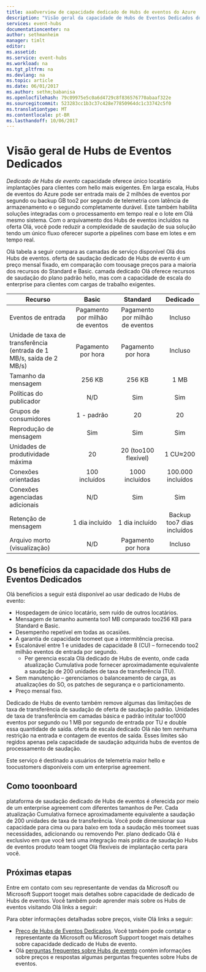 ```yaml
---
title: aaaOverview de capacidade dedicado de Hubs de eventos do Azure | Microsoft Docs
description: "Visão geral da capacidade de Hubs de Eventos Dedicados do Microsoft Azure ."
services: event-hubs
documentationcenter: na
author: sethmanheim
manager: timlt
editor: 
ms.assetid: 
ms.service: event-hubs
ms.workload: na
ms.tgt_pltfrm: na
ms.devlang: na
ms.topic: article
ms.date: 06/01/2017
ms.author: sethm;babanisa
ms.openlocfilehash: 79c09975e5c0a6d4729c8f836576770abaaf322e
ms.sourcegitcommit: 523283cc1b3c37c428e77850964dc1c33742c5f0
ms.translationtype: MT
ms.contentlocale: pt-BR
ms.lasthandoff: 10/06/2017
---
```

# <a name="overview-of-event-hubs-dedicated"></a>Visão geral de Hubs de Eventos Dedicados

*Dedicado de Hubs de evento* capacidade oferece único locatário implantações para clientes com hello mais exigentes. Em larga escala, Hubs de eventos do Azure pode ser entrada mais de 2 milhões de eventos por segundo ou backup GB too2 por segundo de telemetria com latência de armazenamento e o segundo completamente durável. Este também habilita soluções integradas com o processamento em tempo real e o lote em Olá mesmo sistema. Com o arquivamento dos Hubs de eventos incluídos na oferta Olá, você pode reduzir a complexidade de saudação de sua solução tendo um único fluxo oferecer suporte a pipelines com base em lotes e em tempo real.

Olá tabela a seguir compara as camadas de serviço disponível Olá dos Hubs de eventos. oferta de saudação dedicado de Hubs de evento é um preço mensal fixado, em comparação com toousage preços para a maioria dos recursos do Standard e Basic. camada dedicado Olá oferece recursos de saudação do plano padrão hello, mas com a capacidade de escala do enterprise para clientes com cargas de trabalho exigentes. 

| Recurso | Basic | Standard | Dedicado |
| --- |:---:|:---:|:---:|
| Eventos de entrada | Pagamento por milhão de eventos | Pagamento por milhão de eventos | Incluso |
| Unidade de taxa de transferência (entrada de 1 MB/s, saída de 2 MB/s) | Pagamento por hora | Pagamento por hora | Incluso |
| Tamanho da mensagem | 256 KB | 256 KB | 1 MB |
| Políticas do publicador | N/D | Sim | Sim |     
| Grupos de consumidores | 1 - padrão | 20 | 20 |
| Reprodução de mensagem | Sim | Sim | Sim |
| Unidades de produtividade máxima | 20 | 20 (too100 flexível)  | 1 CU≈200 |
| Conexões orientadas | 100 incluídos | 1000 incluídos | 100.000 incluídos |
| Conexões agenciadas adicionais | N/D | Sim | Sim |
| Retenção de mensagem | 1 dia incluído | 1 dia incluído | Backup too7 dias incluídos |
| Arquivo morto (visualização) | N/D   | Pagamento por hora | Incluso |

## <a name="benefits-of-event-hubs-dedicated-capacity"></a>Os benefícios da capacidade dos Hubs de Eventos Dedicados

Olá benefícios a seguir está disponível ao usar dedicado de Hubs de evento:

* Hospedagem de único locatário, sem ruído de outros locatários.
* Mensagem de tamanho aumenta too1 MB comparado too256 KB para Standard e Basic.
* Desempenho repetível em todas as ocasiões.
* A garantia de capacidade toomeet que a intermitência precisa.
* Escalonável entre 1 e unidades de capacidade 8 (CU) – fornecendo too2 milhão eventos de entrada por segundo.
  * Per gerencia escala Olá dedicado de Hubs de evento, onde cada atualização Cumulativa pode fornecer aproximadamente equivalente a saudação de 200 unidades de taxa de transferência (TU).
* Sem manutenção – gerenciamos o balanceamento de carga, as atualizações do SO, os patches de segurança e o particionamento.
* Preço mensal fixo.

Dedicado de Hubs de evento também remove algumas das limitações de taxa de transferência de saudação de oferta de saudação padrão. Unidades de taxa de transferência em camadas básica e padrão intitular too1000 eventos por segundo ou 1 MB por segundo de entrada por TU e double essa quantidade de saída. oferta de escala dedicado Olá não tem nenhuma restrição na entrada e contagem de eventos de saída. Esses limites são regidos apenas pela capacidade de saudação adquirida hubs de eventos de processamento de saudação.

Este serviço é destinado a usuários de telemetria maior hello e toocustomers disponíveis com um enterprise agreement.

## <a name="how-tooonboard"></a>Como tooonboard

plataforma de saudação dedicado de Hubs de eventos é oferecida por meio de um enterprise agreement com diferentes tamanhos de Per. Cada atualização Cumulativa fornece aproximadamente equivalente a saudação de 200 unidades de taxa de transferência. Você pode dimensionar sua capacidade para cima ou para baixo em toda a saudação mês toomeet suas necessidades, adicionando ou removendo Per. plano dedicado Olá é exclusivo em que você terá uma integração mais prática de saudação Hubs de eventos produto team tooget Olá flexíveis de implantação certa para você. 

## <a name="next-steps"></a>Próximas etapas
Entre em contato com seu representante de vendas da Microsoft ou Microsoft Support tooget mais detalhes sobre capacidade de dedicado de Hubs de eventos. Você também pode aprender mais sobre os Hubs de eventos visitando Olá links a seguir:

Para obter informações detalhadas sobre preços, visite Olá links a seguir:

- [Preço de Hubs de Eventos Dedicados](https://azure.microsoft.com/pricing/details/event-hubs/). Você também pode contatar o representante da Microsoft ou Microsoft Support tooget mais detalhes sobre capacidade dedicado de Hubs de evento.
- Olá [perguntas frequentes sobre Hubs de evento](event-hubs-faq.md) contém informações sobre preços e respostas algumas perguntas frequentes sobre Hubs de eventos. 

